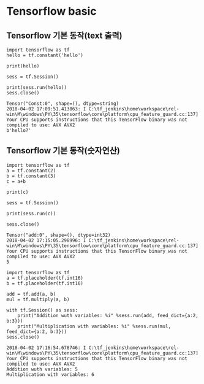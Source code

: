 # Tensorflow basic
## Tensorflow 기본 동작(text 출력)

<pre><code>import tensorflow as tf
hello = tf.constant('hello')

print(hello)

sess = tf.Session()

print(sess.run(hello))
sess.close()
</code></pre>

<pre><code>Tensor("Const:0", shape=(), dtype=string)
2018-04-02 17:09:51.413863: I C:\tf_jenkins\home\workspace\rel-win\M\windows\PY\35\tensorflow\core\platform\cpu_feature_guard.cc:137] Your CPU supports instructions that this TensorFlow binary was not compiled to use: AVX AVX2
b'hello?'
</code></pre>

## Tensorflow 기본 동작(숫자연산)

<pre><code>import tensorflow as tf
a = tf.constant(2)
b = tf.constant(3)
c = a+b

print(c)

sess = tf.Session()

print(sess.run(c))

sess.close()
</code></pre>

<pre><code>Tensor("add:0", shape=(), dtype=int32)
2018-04-02 17:15:05.298996: I C:\tf_jenkins\home\workspace\rel-win\M\windows\PY\35\tensorflow\core\platform\cpu_feature_guard.cc:137] Your CPU supports instructions that this TensorFlow binary was not compiled to use: AVX AVX2
5
</code></pre>

<pre><code>import tensorflow as tf
a = tf.placeholder(tf.int16)
b = tf.placeholder(tf.int16)

add = tf.add(a, b)
mul = tf.multiply(a, b)

with tf.Session() as sess:
    print("Addition wuth variables: %i" %sess.run(add, feed_dict={a:2, b:3}))
    print("Multiplication with variables: %i" %sess.run(mul, feed_dict={a:2, b:3}))
sess.close()
</code></pre>

<pre><code>2018-04-02 17:16:54.678746: I C:\tf_jenkins\home\workspace\rel-win\M\windows\PY\35\tensorflow\core\platform\cpu_feature_guard.cc:137] Your CPU supports instructions that this TensorFlow binary was not compiled to use: AVX AVX2
Addition wuth variables: 5
Multiplication with variables: 6
</code></pre>


